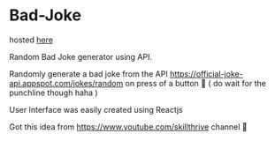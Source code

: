 # Bad-Joke
hosted [here](https://badjoke.netlify.app/)

Random Bad Joke generator using API.

Randomly generate a bad joke from the API https://official-joke-api.appspot.com/jokes/random on press of a button 👻 ( do wait for the punchline though haha )

User Interface was easily created using Reactjs 

Got this idea from https://www.youtube.com/skillthrive channel 🙏 


